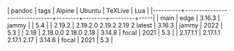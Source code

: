 | pandoc   | tags                          | Alpine | Ubuntu | TeXLive | Lua |
|----------+-------------------------------+--------+--------+---------+-----|
| main     | edge                          | 3.16.3 | jammy  |         | 5.4 |
| 2.19.2   | 2.19.2.0 2.19.2 2.19 2 latest | 3.16.3 | jammy  |    2022 | 5.3 |
| 2.18     | 2.18.0.0 2.18.0 2.18          | 3.14.8 | focal  |    2021 | 5.3 |
| 2.17.1.1 | 2.17.1.1 2.17.1 2.17          | 3.14.8 | focal  |    2021 | 5.3 |
